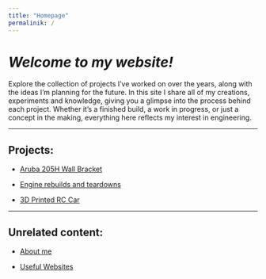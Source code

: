 ```yaml
---
title: "Homepage"
permalinik: /
---
```



# _Welcome to my website!_
  Explore the collection of projects I’ve worked on over the years, along with the ideas I’m planning for the future. In this site I share all of my creations, experiments and knowledge, giving you a glimpse into the process behind each project. Whether it’s a finished build, a work in progress, or just a concept in the making, everything here reflects my interest in engineering.

---

## Projects:

- <a href="/aruba/" class="button"> Aruba 205H Wall Bracket</a>

- <a href="/engines/" class="button"> Engine rebuilds and teardowns</a>

- <a href="/rc/" class="button"> 3D Printed RC Car</a>

---

## Unrelated content:

- <a href="/about/" class="button"> About me</a>

- <a href="/links/" class="button"> Useful Websites</a>
